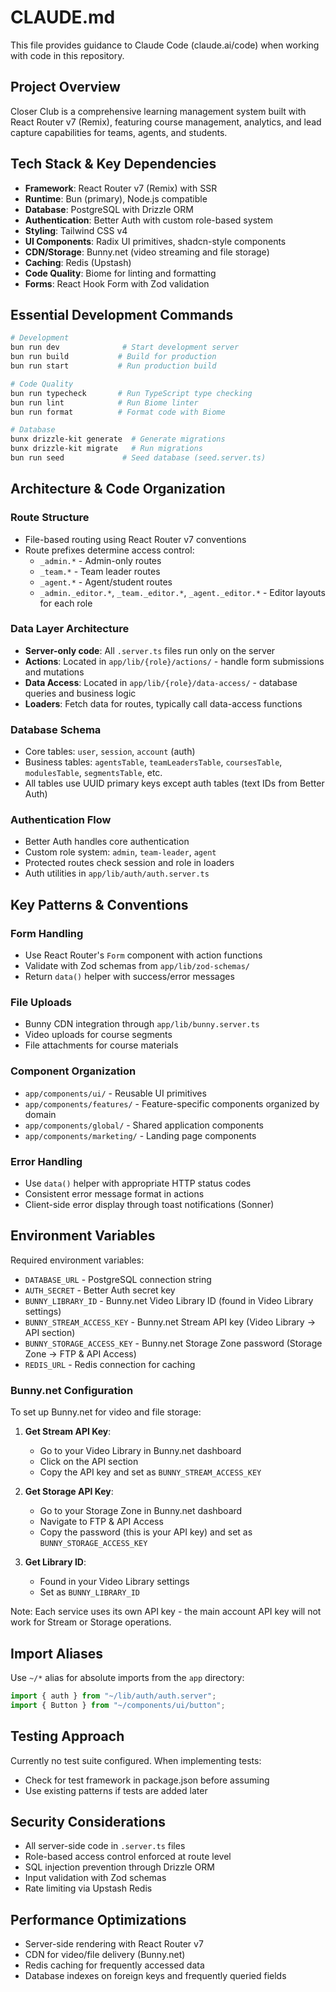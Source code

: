 # CLAUDE.md

This file provides guidance to Claude Code (claude.ai/code) when working with code in this repository.

## Project Overview

Closer Club is a comprehensive learning management system built with React Router v7 (Remix), featuring course management, analytics, and lead capture capabilities for teams, agents, and students.

## Tech Stack & Key Dependencies

- **Framework**: React Router v7 (Remix) with SSR
- **Runtime**: Bun (primary), Node.js compatible
- **Database**: PostgreSQL with Drizzle ORM
- **Authentication**: Better Auth with custom role-based system
- **Styling**: Tailwind CSS v4
- **UI Components**: Radix UI primitives, shadcn-style components
- **CDN/Storage**: Bunny.net (video streaming and file storage)
- **Caching**: Redis (Upstash)
- **Code Quality**: Biome for linting and formatting
- **Forms**: React Hook Form with Zod validation

## Essential Development Commands

```bash
# Development
bun run dev              # Start development server
bun run build           # Build for production
bun run start           # Run production build

# Code Quality
bun run typecheck       # Run TypeScript type checking
bun run lint            # Run Biome linter
bun run format          # Format code with Biome

# Database
bunx drizzle-kit generate  # Generate migrations
bunx drizzle-kit migrate   # Run migrations
bun run seed             # Seed database (seed.server.ts)
```

## Architecture & Code Organization

### Route Structure
- File-based routing using React Router v7 conventions
- Route prefixes determine access control:
  - `_admin.*` - Admin-only routes
  - `_team.*` - Team leader routes
  - `_agent.*` - Agent/student routes
  - `_admin._editor.*`, `_team._editor.*`, `_agent._editor.*` - Editor layouts for each role

### Data Layer Architecture
- **Server-only code**: All `.server.ts` files run only on the server
- **Actions**: Located in `app/lib/{role}/actions/` - handle form submissions and mutations
- **Data Access**: Located in `app/lib/{role}/data-access/` - database queries and business logic
- **Loaders**: Fetch data for routes, typically call data-access functions

### Database Schema
- Core tables: `user`, `session`, `account` (auth)
- Business tables: `agentsTable`, `teamLeadersTable`, `coursesTable`, `modulesTable`, `segmentsTable`, etc.
- All tables use UUID primary keys except auth tables (text IDs from Better Auth)

### Authentication Flow
- Better Auth handles core authentication
- Custom role system: `admin`, `team-leader`, `agent`
- Protected routes check session and role in loaders
- Auth utilities in `app/lib/auth/auth.server.ts`

## Key Patterns & Conventions

### Form Handling
- Use React Router's `Form` component with action functions
- Validate with Zod schemas from `app/lib/zod-schemas/`
- Return `data()` helper with success/error messages

### File Uploads
- Bunny CDN integration through `app/lib/bunny.server.ts`
- Video uploads for course segments
- File attachments for course materials

### Component Organization
- `app/components/ui/` - Reusable UI primitives
- `app/components/features/` - Feature-specific components organized by domain
- `app/components/global/` - Shared application components
- `app/components/marketing/` - Landing page components

### Error Handling
- Use `data()` helper with appropriate HTTP status codes
- Consistent error message format in actions
- Client-side error display through toast notifications (Sonner)

## Environment Variables

Required environment variables:
- `DATABASE_URL` - PostgreSQL connection string
- `AUTH_SECRET` - Better Auth secret key
- `BUNNY_LIBRARY_ID` - Bunny.net Video Library ID (found in Video Library settings)
- `BUNNY_STREAM_ACCESS_KEY` - Bunny.net Stream API key (Video Library → API section)
- `BUNNY_STORAGE_ACCESS_KEY` - Bunny.net Storage Zone password (Storage Zone → FTP & API Access)
- `REDIS_URL` - Redis connection for caching

### Bunny.net Configuration

To set up Bunny.net for video and file storage:

1. **Get Stream API Key**: 
   - Go to your Video Library in Bunny.net dashboard
   - Click on the API section
   - Copy the API key and set as `BUNNY_STREAM_ACCESS_KEY`

2. **Get Storage API Key**:
   - Go to your Storage Zone in Bunny.net dashboard
   - Navigate to FTP & API Access
   - Copy the password (this is your API key) and set as `BUNNY_STORAGE_ACCESS_KEY`

3. **Get Library ID**:
   - Found in your Video Library settings
   - Set as `BUNNY_LIBRARY_ID`

Note: Each service uses its own API key - the main account API key will not work for Stream or Storage operations.

## Import Aliases

Use `~/*` alias for absolute imports from the `app` directory:
```typescript
import { auth } from "~/lib/auth/auth.server";
import { Button } from "~/components/ui/button";
```

## Testing Approach

Currently no test suite configured. When implementing tests:
- Check for test framework in package.json before assuming
- Use existing patterns if tests are added later

## Security Considerations

- All server-side code in `.server.ts` files
- Role-based access control enforced at route level
- SQL injection prevention through Drizzle ORM
- Input validation with Zod schemas
- Rate limiting via Upstash Redis

## Performance Optimizations

- Server-side rendering with React Router v7
- CDN for video/file delivery (Bunny.net)
- Redis caching for frequently accessed data
- Database indexes on foreign keys and frequently queried fields